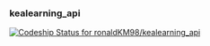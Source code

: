 ### kealearning_api
[![Codeship Status for ronaldKM98/kealearning_api](https://app.codeship.com/projects/a540c340-c7c3-0137-0636-1e3180c2cb03/status?branch=master)](https://app.codeship.com/projects/367409)


